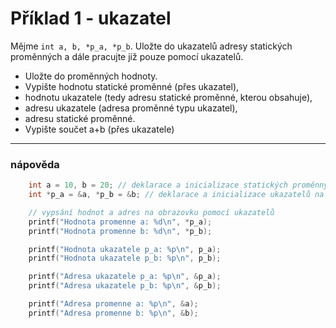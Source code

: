 # Příklad 1 - ukazatel
Mějme `int a, b, *p_a, *p_b`. Uložte do ukazatelů adresy statických proměnných a dále pracujte již pouze pomocí ukazatelů.

- Uložte do proměnných hodnoty.
- Vypište hodnotu statické proměnné (přes ukazatel),
- hodnotu ukazatele (tedy adresu statické proměnné, kterou obsahuje), 
- adresu ukazatele (adresa proměnné typu ukazatel), 
- adresu statické proměnné. 
- Vypište součet a+b (přes ukazatele) 

---

### nápověda

```c
    int a = 10, b = 20; // deklarace a inicializace statických proměnných
    int *p_a = &a, *p_b = &b; // deklarace a inicializace ukazatelů na proměnné

    // vypsání hodnot a adres na obrazovku pomocí ukazatelů
    printf("Hodnota promenne a: %d\n", *p_a);
    printf("Hodnota promenne b: %d\n", *p_b);

    printf("Hodnota ukazatele p_a: %p\n", p_a);
    printf("Hodnota ukazatele p_b: %p\n", p_b);

    printf("Adresa ukazatele p_a: %p\n", &p_a);
    printf("Adresa ukazatele p_b: %p\n", &p_b);

    printf("Adresa promenne a: %p\n", &a);
    printf("Adresa promenne b: %p\n", &b);
```